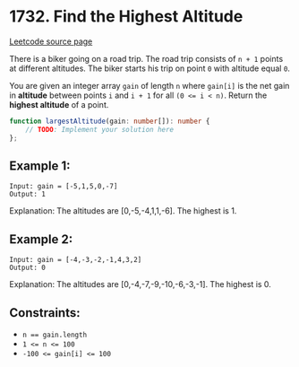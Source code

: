 # 1732. Find the Highest Altitude

[Leetcode source page](https://leetcode.com/problems/find-the-highest-altitude)

There is a biker going on a road trip. The road trip consists of `n + 1` points at different altitudes. The biker starts his trip on point `0` with altitude equal `0`.

You are given an integer array `gain` of length `n` where `gain[i]` is the net gain in **altitude** between points `i`​​​​​​ and `i + 1` for all `(0 <= i < n)`. Return the **highest altitude** of a point.

```typescript
function largestAltitude(gain: number[]): number {
    // TODO: Implement your solution here
};
```

## Example 1:

```
Input: gain = [-5,1,5,0,-7]
Output: 1
```

Explanation: The altitudes are [0,-5,-4,1,1,-6]. The highest is 1.

## Example 2:

```
Input: gain = [-4,-3,-2,-1,4,3,2]
Output: 0
```

Explanation: The altitudes are [0,-4,-7,-9,-10,-6,-3,-1]. The highest is 0.


## Constraints:

- `n == gain.length`
- `1 <= n <= 100`
- `-100 <= gain[i] <= 100`